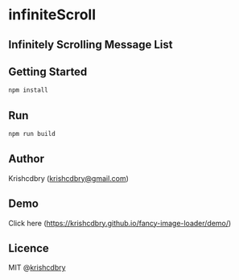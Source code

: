 # infiniteScroll
Infinitely Scrolling Message List
----------------------------------------------------------------------------------------------------

Getting Started
-----

```javascript
npm install
```

Run
-----

```javascript
npm run build
```

## Author
Krishcdbry (krishcdbry@gmail.com)

## Demo
Click here (https://krishcdbry.github.io/fancy-image-loader/demo/)

## Licence
MIT @[krishcdbry](krishcdbry.com)
